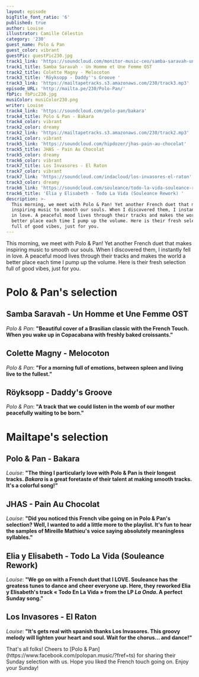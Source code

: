 ```yaml
---
layout: episode
bigTitle_font_ratio: '6'
published: true
author: Louise
illustrator: Camille Célestin
category: '230'
guest_name: Polo & Pan
guest_color: vibrant
guestPic: guestPic230.jpg
track1_link: 'https://soundcloud.com/monitor-music-ceo/samba-saravah-un-homme-et-une'
track1_title: Samba Saravah - Un Homme et Une Femme OST
track2_title: Colette Magny - Melocoton
track3_title: 'Röyksopp - Daddy''s Groove '
track3_link: 'https://mailtapetracks.s3.amazonaws.com/230/track3.mp3'
episode_URL: 'http://mailta.pe/230/Polo-Pan/'
fbPic: fbPic230.jpg
musiColor: musiColor230.png
writer: Louise
track4_link: 'https://soundcloud.com/polo-pan/bakara'
track4_title: Polo & Pan - Bakara
track4_color: vibrant
track2_color: dreamy
track2_link: 'https://mailtapetracks.s3.amazonaws.com/230/track2.mp3'
track1_color: vibrant
track5_link: 'https://soundcloud.com/hipdozer/jhas-pain-au-chocolat'
track5_title: JHAS - Pain Au Chocolat
track5_color: dreamy
track6_color: vibrant
track7_title: Los Invasores - El Raton
track7_color: vibrant
track7_link: 'https://soundcloud.com/indacloud/los-invasores-el-raton'
track3_color: dreamy
track6_link: 'https://soundcloud.com/souleance/todo-la-vida-souleance-rework-1'
track6_title: 'Elia y Elisabeth - Todo La Vida (Souleance Rework) '
description: >-
  This morning, we meet with Polo & Pan! Yet another French duet that makes
  inspiring music to smooth our souls. When I discovered them, I instantly fell
  in love. A peaceful mood lives through their tracks and makes the world a
  better place each time I pump up the volume. Here is their fresh selection
  full of good vibes, just for you.
---
```

<p id="introduction">This morning, we meet with Polo & Pan! Yet another French duet that makes inspiring music to smooth our souls. When I discovered them, I instantly fell in love. A peaceful mood lives through their tracks and makes the world a better place each time I pump up the volume. Here is their fresh selection full of good vibes, just for you.</p>

# Polo & Pan's selection

## Samba Saravah - Un Homme et Une Femme OST
_Polo & Pan_: **"**Beautiful cover of a Brasilian classic with the French Touch. When you wake up in Copacabana with freshly baked croissants.**"**

## Colette Magny - Melocoton
_Polo & Pan_: **"**For a morning full of emotions, between spleen and living live to the fullest.**"**

## Röyksopp - Daddy's Groove 
_Polo & Pan_: **"**A track that we could listen in the womb of our mother peacefully waiting to be born.**"**

# Mailtape's selection

## Polo & Pan - Bakara
_Louise_: **"**The thing I particularly love with Polo & Pan is their longest tracks. _Bakara_ is a great foretaste of their talent at making smooth tracks. It's a colorful song!**"**

## JHAS - Pain Au Chocolat
_Louise_: **"**Did you noticed this French vibe going on in Polo & Pan's selection? Well, I wanted to add a little more to the playlist. It's fun to hear the samples of Mireille Mathieu's voice saying absolutely meaningless syllables.**"**

## Elia y Elisabeth - Todo La Vida (Souleance Rework)
_Louise_: **"**We go on with a French duet that I LOVE. Souleance has the greatess tunes to dance and cheer everyone up. Here, they reworked Elia y Elisabeth's track « Todo En La Vida » from the LP _La Onda_. A perfect Sunday song.**"**

## Los Invasores - El Raton
_Louise_: **"**It's gets real with spanish thanks Los Invasores. This groovy melody will lighten your heart and soul. Wait for the chorus... and dance!**"**

<p id="outroduction">That's all folks! Cheers to [Polo & Pan](https://www.facebook.com/polopan.music/?fref=ts) for sharing their Sunday selection with us. Hope you liked the French touch going on. Enjoy your Sunday!</p>

